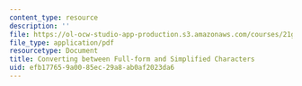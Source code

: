 ```yaml
---
content_type: resource
description: ''
file: https://ol-ocw-studio-app-production.s3.amazonaws.com/courses/21g-107-chinese-i-streamlined-fall-2014/efb177659a0085ec29a8ab0af2023da6_MIT21G_107F14_Coverting.pdf
file_type: application/pdf
resourcetype: Document
title: Converting between Full-form and Simplified Characters
uid: efb17765-9a00-85ec-29a8-ab0af2023da6
---
```

